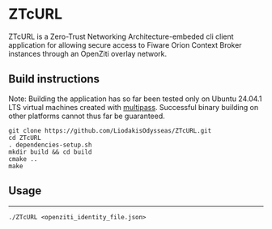 # **ZTcURL**

ZTcURL is a Zero-Trust Networking Architecture-embeded cli client application for allowing secure access to Fiware Orion Context Broker instances through an OpenZiti overlay network.

## **Build instructions**

Note: Building the application has so far been tested only on Ubuntu 24.04.1 LTS virtual machines created with [multipass](https://multipass.run/). Successful binary building on other platforms cannot thus far be guaranteed.
```
git clone https://github.com/LiodakisOdysseas/ZTcURL.git
cd ZTcURL
. dependencies-setup.sh
mkdir build && cd build
cmake ..
make
```

## **Usage**
---
```
./ZTcURL <openziti_identity_file.json>
